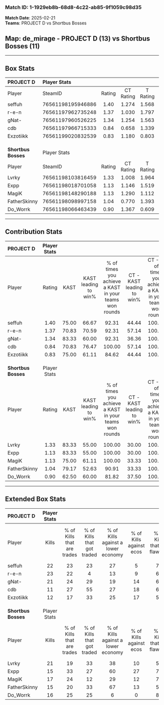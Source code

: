 ### Match ID: 1-1929eb8b-68d8-4c22-ab85-9f1059c98d35  
**Match Date**: 2025-02-21  
**Teams**: PROJECT D vs Shortbus Bosses  

## **Map**: de_mirage - PROJECT D (13) vs Shortbus Bosses (11)  
---  

## Box Stats  

| **PROJECT D**       | Player Stats      |        |           |          |       |      |       |         |        |      |     |
| :- | :- | :-: | :-: | :-: | :-: | :-: | :-: | :-: | :-: | :-: | :-: |
| Player              | SteamID           | Rating | CT Rating | T Rating | KAST  | ADR  | Kills | Assists | Deaths | K/D  | HS% |
| seffuh              | 76561198195946886 |  1.40  |   1.274   |  1.568   | 75.00 | 99.5 |  22   |    8    |   16   | 1.38 | 59  |
| r-e-n               | 76561197962735248 |  1.37  |   1.030   |  1.797   | 70.83 | 91.2 |  23   |    6    |   16   | 1.44 | 52  |
| gNat-               | 76561197960526225 |  1.34  |   1.254   |  1.563   | 83.33 | 79.5 |  21   |    4    |   16   | 1.31 | 33  |
| cdb                 | 76561197966715333 |  0.84  |   0.658   |  1.339   | 70.83 | 72.0 |  11   |    9    |   18   | 0.61 | 63  |
| Exzotiikk           | 76561199020832539 |  0.83  |   1.180   |  0.803   | 75.00 | 58.8 |  12   |    5    |   19   | 0.63 | 25  |
|                     |                   |        |           |          |       |      |       |         |        |      |     |
|                     |                   |        |           |          |       |      |       |         |        |      |     |
|                     |                   |        |           |          |       |      |       |         |        |      |     |
| **Shortbus Bosses** | Player Stats      |        |           |          |       |      |       |         |        |      |     |
| Player              | SteamID           | Rating | CT Rating | T Rating | KAST  | ADR  | Kills | Assists | Deaths | K/D  | HS% |
| Lvrky               | 76561198103816459 |  1.33  |   1.008   |  1.964   | 83.33 | 89.5 |  21   |    4    |   18   | 1.17 | 42  |
| Expp                | 76561198018701058 |  1.13  |   1.146   |  1.519   | 83.33 | 85.4 |  15   |   10    |   18   | 0.83 | 53  |
| MagiK               | 76561198148290188 |  1.13  |   1.290   |  1.112   | 75.00 | 84.0 |  17   |    5    |   17   | 1.00 | 35  |
| FatherSkinny        | 76561198098997158 |  1.04  |   0.770   |  1.393   | 79.17 | 61.2 |  15   |    4    |   16   | 0.94 | 46  |
| Do_Worrk            | 76561198066463439 |  0.90  |   1.367   |  0.609   | 62.50 | 77.1 |  16   |    6    |   21   | 0.76 | 43  |
---  

## Contribution Stats  

| **PROJECT D**       | Player Stats |       |                      |                                                        |                           |                                                             |                          |                                                            |
| :- | :-: | :-: | :-: | :-: | :-: | :-: | :-: | :-: |
| Player              |    Rating    | KAST  | KAST leading to win% | % of times you achieve a KAST in your teams won rounds | CT - KAST leading to win% | CT - % of times you achieve a KAST in your teams won rounds | T - KAST leading to win% | T - % of times you achieve a KAST in your teams won rounds |
| seffuh              |     1.40     | 75.00 |        66.67         |                         92.31                          |           44.44           |                           100.00                            |          88.89           |                           88.89                            |
| r-e-n               |     1.37     | 70.83 |        70.59         |                         92.31                          |           57.14           |                           100.00                            |          80.00           |                           88.89                            |
| gNat-               |     1.34     | 83.33 |        60.00         |                         92.31                          |           36.36           |                           100.00                            |          88.89           |                           88.89                            |
| cdb                 |     0.84     | 70.83 |        76.47         |                         100.00                         |           57.14           |                           100.00                            |          90.00           |                           100.00                           |
| Exzotiikk           |     0.83     | 75.00 |        61.11         |                         84.62                          |           44.44           |                           100.00                            |          77.78           |                           77.78                            |
|                     |              |       |                      |                                                        |                           |                                                             |                          |                                                            |
|                     |              |       |                      |                                                        |                           |                                                             |                          |                                                            |
|                     |              |       |                      |                                                        |                           |                                                             |                          |                                                            |
| **Shortbus Bosses** | Player Stats |       |                      |                                                        |                           |                                                             |                          |                                                            |
| Player              |    Rating    | KAST  | KAST leading to win% | % of times you achieve a KAST in your teams won rounds | CT - KAST leading to win% | CT - % of times you achieve a KAST in your teams won rounds | T - KAST leading to win% | T - % of times you achieve a KAST in your teams won rounds |
| Lvrky               |     1.33     | 83.33 |        55.00         |                         100.00                         |           30.00           |                           100.00                            |          80.00           |                           100.00                           |
| Expp                |     1.13     | 83.33 |        55.00         |                         100.00                         |           30.00           |                           100.00                            |          80.00           |                           100.00                           |
| MagiK               |     1.13     | 75.00 |        61.11         |                         100.00                         |           33.33           |                           100.00                            |          88.89           |                           100.00                           |
| FatherSkinny        |     1.04     | 79.17 |        52.63         |                         90.91                          |           33.33           |                           100.00                            |          70.00           |                           87.50                            |
| Do_Worrk            |     0.90     | 62.50 |        60.00         |                         81.82                          |           37.50           |                           100.00                            |          85.71           |                           75.00                            |
---  

## Extended Box Stats  

| **PROJECT D**       | Player Stats |                            |                            |                                    |                         |                              |                                 |        |                             |                                     |                          |                               |                            |
| :- | :-: | :-: | :-: | :-: | :-: | :-: | :-: | :-: | :-: | :-: | :-: | :-: | :-: |
| Player              |    Kills     | % of Kills that are trades | % of Kills that got traded | % of Kills against a lower economy | % of Kills against ecos | % of Kills that are flawless | % of Kills that are close duels | Deaths | % of Deaths that get traded | % of Deaths against a lower economy | % of Deaths against ecos | % of Deaths that are flawless | % of Deaths that are close |
| seffuh              |      22      |             23             |             23             |                 27                 |            5            |              73              |                0                |   16   |             13              |                  6                  |            0             |              63               |             19             |
| r-e-n               |      23      |             22             |             4              |                 13                 |            9            |              65              |                9                |   16   |             19              |                 13                  |            6             |              44               |             6              |
| gNat-               |      21      |             24             |             29             |                 19                 |           14            |              62              |               14                |   16   |             19              |                  6                  |            0             |              81               |             6              |
| cdb                 |      11      |             27             |             55             |                 27                 |           18            |              64              |                9                |   18   |             39              |                 11                  |            6             |              67               |             6              |
| Exzotiikk           |      12      |             17             |             33             |                 25                 |           17            |              58              |                0                |   19   |             37              |                 11                  |            5             |              74               |             16             |
|                     |              |                            |                            |                                    |                         |                              |                                 |        |                             |                                     |                          |                               |                            |
|                     |              |                            |                            |                                    |                         |                              |                                 |        |                             |                                     |                          |                               |                            |
|                     |              |                            |                            |                                    |                         |                              |                                 |        |                             |                                     |                          |                               |                            |
| **Shortbus Bosses** | Player Stats |                            |                            |                                    |                         |                              |                                 |        |                             |                                     |                          |                               |                            |
| Player              |    Kills     | % of Kills that are trades | % of Kills that got traded | % of Kills against a lower economy | % of Kills against ecos | % of Kills that are flawless | % of Kills that are close duels | Deaths | % of Deaths that get traded | % of Deaths against a lower economy | % of Deaths against ecos | % of Deaths that are flawless | % of Deaths that are close |
| Lvrky               |      21      |             19             |             33             |                 38                 |           10            |              52              |               10                |   18   |             39              |                 33                  |            0             |              67               |             6              |
| Expp                |      15      |             33             |             27             |                 60                 |           27            |              73              |               13                |   18   |             33              |                 28                  |            0             |              61               |             6              |
| MagiK               |      17      |             24             |             12             |                 29                 |           12            |              71              |                6                |   17   |             18              |                 35                  |            6             |              71               |             12             |
| FatherSkinny        |      15      |             20             |             33             |                 67                 |           13            |              53              |               13                |   16   |             13              |                 25                  |            0             |              56               |             0              |
| Do_Worrk            |      16      |             25             |             25             |                 6                  |            0            |              81              |               13                |   21   |             19              |                 38                  |            10            |              71               |             10             |
